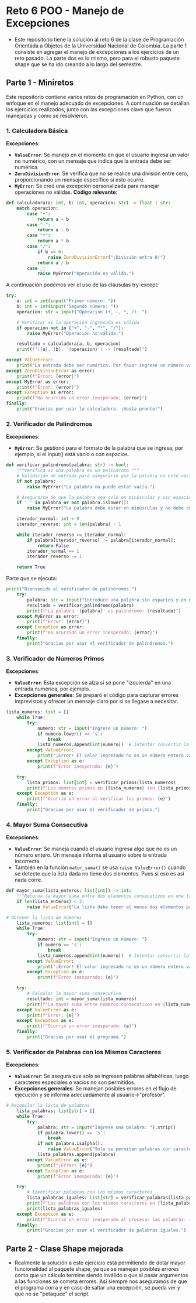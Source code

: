 # Reto 6 POO - Manejo de Excepciones
* Este repositorio tiene la solución al reto 6 de la clase de Programación Orientada a Objetos de la Universidad Nacional de Colombia. La parte 1 consiste en agregar el manejo de excepciones a los ejercicios de un reto pasado. La parte dos es lo mismo, pero para el robusto paquete shape que se ha ido creando a lo largo del semestre.
## Parte 1 - Miniretos

Este repositorio contiene varios retos de programación en Python, con un enfoque en el manejo adecuado de excepciones. A continuación se detallan los ejercicios realizados, junto con las excepciones clave que fueron manejadas y cómo se resolvieron.

### 1. **Calculadora Básica**
**Excepciones**:
- **`ValueError`**: Se manejó en el momento en que el usuario ingresa un valor no numérico, con un mensaje que indica que la entrada debe ser numérica.
- **`ZeroDivisionError`**: Se verifica que no se realice una división entre cero, proporcionando un mensaje específico si esto ocurre.
- **`MyError`**: Se creó una excepción personalizada para manejar operaciones no válidas.
**Código relevante**:
```python
def calculadora(a: int, b: int, operacion: str) -> float | str:
    match operacion:
        case "+":
            return a + b
        case "-":
            return a - b
        case "*":
            return a * b
        case "/":
            if b == 0:
                raise ZeroDivisionError("¡División entre 0!")
            return a / b
        case _:
            raise MyError("Operación no válida.")
```
A continuación podemos ver el uso de las cláusulas try-except:
```python
try:
    a: int = int(input("Primer número: "))
    b: int = int(input("Segundo número: "))
    operacion: str = input("Operación (+, -, *, /): ")

    # Verificar si la operación ingresada es válida
    if operacion not in ["+", "-", "*", "/"]:
        raise MyError("Operación no válida.")

    resultado = calculadora(a, b, operacion)
    print(f"({a}, {b}, '{operacion}') -> {resultado}")

except ValueError:
    print("La entrada debe ser numérica. Por favor ingrese un número válido.")
except ZeroDivisionError as error:
    print(f"Error: {error}")
except MyError as error:
    print(f"Error: {error}")
except Exception as error:
    print(f"Ha ocurrido un error inesperado: {error}")
finally:
    print("Gracias por usar la calculadora. ¡Hasta pronto!")
```
### 2. **Verificador de Palíndromos**
**Excepciones**:
- **`MyError`**: Se gestionó para el formato de la palabra que se ingresa, por ejemplo, si el input() está vacío o con espacios.
```python
def verificar_palindromo(palabra: str) -> bool:
    """Verifica si una palabra es un palíndromo."""
    # Validación de entrada para asegurarse que la palabra no esté vacía
    if not palabra:
        raise MyError("La palabra no puede estar vacía.")

    # Asegurarse de que la palabra sea solo en minúsculas y sin espacios
    if ' ' in palabra or not palabra.islower():
        raise MyError("La palabra debe estar en minúsculas y no debe contener espacios.")

    iterador_normal: int = 0
    iterador_reverso: int = len(palabra) - 1

    while iterador_reverso >= iterador_normal:
        if palabra[iterador_reverso] != palabra[iterador_normal]:
            return False
        iterador_normal += 1
        iterador_reverso -= 1

    return True
```
Parte que se ejecuta:
```python
print("Bienvenido al verificador de palíndromos.")
    try:
        palabra: str = input("Introduce una palabra sin espacios y en minúscula: ")
        resultado = verificar_palindromo(palabra)
        print(f"La palabra '{palabra}' es palíndromo: {resultado}")
    except MyError as error:
        print(f"Error: {error}")
    except Exception as error:
        print(f"Ha ocurrido un error inesperado: {error}")
    finally:
        print("Gracias por usar el verificador de palíndromos.")
```
### 3. **Verificador de Números Primos**
**Excepciones**:
- **`ValueError`**: Esta excepción se alza si se pone "izquierda" en una entrada numérica, por ejemplo.
- **Excepciones generales**: Se preparó el código para capturar errores imprevistos y ofrecer un mensaje claro por si se llegase a necesitar.
```python
lista_numeros: list = []
    while True:
        try:
            numero: str = input("Ingrese un número: ")
            if numero.lower() == 's':
                break
            lista_numeros.append(int(numero))  # Intentar convertir la entrada a un número entero
        except ValueError:
            print("¡Error! El valor ingresado no es un número entero válido.")
        except Exception as e:
            print(f"Error inesperado: {e}")

    try:
        lista_primos: list[int] = verificar_primos(lista_numeros)
        print(f"Los números primos en {lista_numeros} son {lista_primos}.")
    except Exception as e:
        print(f"Ocurrió un error al verificar los primos: {e}")
    finally:
        print("Gracias por usar el verificador de primos.")
```
### 4. **Mayor Suma Consecutiva**
**Excepciones**:
- **`ValueError`**: Se maneja cuando el usuario ingresa algo que no es un número entero. Un mensaje informa al usuario sobre la entrada incorrecta.
- También en la función `mator_suma()` se usa `raise ValueError()` cuando se detecte que la lista dada no tiene dos elementos. Pues si eso es así nada corre.
```python
def mayor_suma(lista_enteros: list[int]) -> int:
    """Retorna la mayor suma entre dos elementos consecutivos en una lista."""
    if len(lista_enteros) < 2:
        raise ValueError("La lista debe tener al menos dos elementos para calcular la suma consecutiva.")
```
```python
# Obtener la lista de números
    lista_numeros: list[int] = []
    while True:
        try:
            numero: str = input("Ingrese un número: ")
            if numero == 's':
                break
            lista_numeros.append(int(numero))  # Intentar convertir la entrada a un número entero
        except ValueError:
            print("¡Error! El valor ingresado no es un número entero válido.")
        except Exception as e:
            print(f"Error inesperado: {e}")

    try:
        # Calcular la mayor suma consecutiva
        resultado: int = mayor_suma(lista_numeros)
        print(f"La mayor suma entre números consecutivos en {lista_numeros} es: {resultado}")
    except ValueError as e:
        print(f"Error: {e}")
    except Exception as e:
        print(f"Ocurrió un error inesperado: {e}")
    finally:
        print("Gracias por usar el programa.")
```

### 5. **Verificador de Palabras con los Mismos Caracteres**
**Excepciones**:
- **`ValueError`**: Se asegura que solo se ingresen palabras alfabéticas, luego caracteres especiales o vacíos no son permitidos.
- **Excepciones generales**: Se manejan posibles errores en el flujo de ejecución y se informa adecuadamente al usuario->"profesor".
```python
# Recopilar la lista de palabras
    lista_palabras: list[str] = []
    while True:
        try:
            palabra: str = input("Ingrese una palabra: ").strip()
            if palabra.lower() == 's':
                break
            if not palabra.isalpha():
                raise ValueError("Solo se permiten palabras con caracteres alfabéticos.")
            lista_palabras.append(palabra)
        except ValueError as e:
            print(f"¡Error! {e}")
        except Exception as e:
            print(f"Error inesperado: {e}")

    try:
        # Identificar palabras con los mismos caracteres
        lista_palabras_iguales: list[str] = verificar_palabras(lista_palabras)
        print(f"Las palabras con los mismos caracteres en {lista_palabras} son:")
        print(lista_palabras_iguales)
    except Exception as e:
        print(f"Ocurrió un error inesperado al procesar las palabras: {e}")
    finally:
        print("Gracias por usar el verificador de palabras iguales.")
```

## Parte 2 - Clase Shape mejorada
* Realmente la solución a este ejercicio está permitiendo de dotar mayor funcionalidad al paquete shape, ya que se manejan posibles errores como que un cálculo termine siendo inválido o que al pasar argumentos a las funciones se cometa errores. Así siempre nos aseguramos de que el programa corra y en caso de saltar una excepción, se pueda ver y que no se "petaquee" el script.
